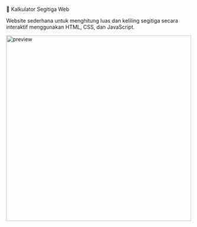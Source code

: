📐 Kalkulator Segitiga Web

Website sederhana untuk menghitung luas dan keliling segitiga secara interaktif menggunakan HTML, CSS, dan JavaScript.

<img src="assets/preview.png" alt="preview" width="500"/>
